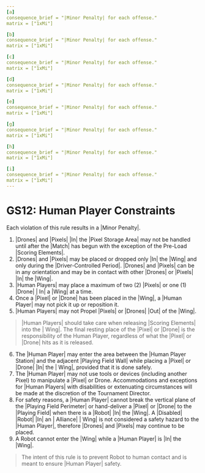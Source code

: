 ```yaml
---
[a]
consequence_brief = "|Minor Penalty| for each offense."
matrix = ["1xMi"]

[b]
consequence_brief = "|Minor Penalty| for each offense."
matrix = ["1xMi"]

[c]
consequence_brief = "|Minor Penalty| for each offense."
matrix = ["1xMi"]

[d]
consequence_brief = "|Minor Penalty| for each offense."
matrix = ["1xMi"]

[e]
consequence_brief = "|Minor Penalty| for each offense."
matrix = ["1xMi"]

[g]
consequence_brief = "|Minor Penalty| for each offense."
matrix = ["1xMi"]

[h]
consequence_brief = "|Minor Penalty| for each offense."
matrix = ["1xMi"]

[i]
consequence_brief = "|Minor Penalty| for each offense."
matrix = ["1xMi"]
---
```


# GS12: Human Player Constraints

Each violation of this rule results in a |Minor Penalty|.

1. |Drones| and |Pixels| |In| the |Pixel Storage Area| may not be handled
until after the |Match| has begun with the exception of the Pre-Load |Scoring
Elements|.
2. |Drones| and |Pixels| may be placed or dropped only |In| the |Wing| and
only during the |Driver-Controlled Period|. |Drones| and |Pixels| can be in
any orientation and may be in contact with other |Drones| or |Pixels| |In| the
|Wing|.
3. |Human Players| may place a maximum of two (2) |Pixels| or one (1) |Drone| |
In| a |Wing| at a time.
4. Once a |Pixel| or |Drone| has been placed in the |Wing|, a |Human Player| may
not pick it up or reposition it.
5. |Human Players| may not Propel |Pixels| or |Drones| |Out| of the |Wing|.
> |Human Players| should take care when releasing |Scoring Elements| into the |
Wing|. The final resting place of the |Pixel| or |Drone| is the responsibility
of the Human Player, regardless of what the |Pixel| or |Drone| hits as it is
released.
6. The |Human Player| may enter the area between the |Human Player Station| and
the adjacent |Playing Field Wall| while placing a |Pixel| or |Drone| |In| the |
Wing|, provided that it is done safely.
7. The |Human Player| may not use tools or devices (including another Pixel) to
manipulate a |Pixel| or Drone. Accommodations and exceptions for |Human Players|
with disabilities or extenuating circumstances will be made at the discretion of
the Tournament Director.
8. For safety reasons, a |Human Player| cannot break the vertical plane of the
|Playing Field Perimeter| or hand-deliver a |Pixel| or |Drone| to the |Playing
Field| when there is a |Robot| |In| the |Wing|. A |Disabled| |Robot| |In| an |
Alliance| | Wing| is not considered a safety hazard to the |Human Player|,
therefore |Drones| and |Pixels| may continue to be placed.
9. A Robot cannot enter the |Wing| while a |Human Player| is |In| the |Wing|.
> The intent of this rule is to prevent Robot to human contact and is meant to
ensure |Human Player| safety.
